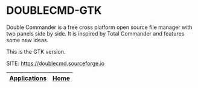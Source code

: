 # DOUBLECMD-GTK

 Double Commander is a free cross platform open source file manager with two panels side by side. It is inspired by Total Commander and features some new ideas. 
 
 This is the GTK version.
 
 SITE: https://doublecmd.sourceforge.io

 | [Applications](https://portable-linux-apps.github.io/apps.html) | [Home](https://portable-linux-apps.github.io)
 | --- | --- |
